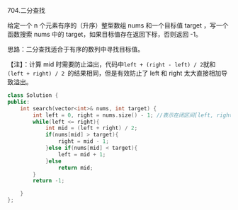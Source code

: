 704.二分查找

给定一个 n 个元素有序的（升序）整型数组 nums 和一个目标值 target  ，写一个函数搜索 nums 中的 target，如果目标值存在返回下标，否则返回 -1。

思路：二分查找适合于有序的数列中寻找目标值。

【注】：计算 mid 时需要防止溢出，代码中` left + (right - left) / 2 `就和 `(left + right) / 2 `的结果相同，但是有效防止了 left 和 right 太大直接相加导致溢出。

```C++
class Solution {
public:
    int search(vector<int>& nums, int target) {
        int left = 0, right = nums.size() - 1; //表示在闭区间[left, right]中查找，因此while循环条件是<=
        while(left <= right){
            int mid = (left + right) / 2;
            if(nums[mid] > target){
                right = mid - 1; 
            }else if(nums[mid] < target){
                left = mid + 1;
            }else
                return mid;
        }
        return -1;

    }
};
```

